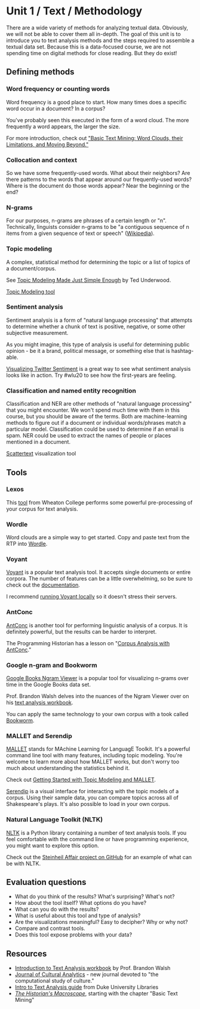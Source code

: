 # Unit 1 / Text / Methodology

There are a wide variety of methods for analyzing textual data. Obviously, we will not be able to cover them all in-depth. The goal of this unit is to introduce you to text analysis methods and the steps required to assemble a textual data set. Because this is a data-focused course, we are not spending time on digital methods for close reading. But they do exist!

## Defining methods

### Word frequency or counting words

Word frequency is a good place to start. How many times does a specific word occur in a document? In a corpus?

You've probably seen this executed in the form of a word cloud. The more frequently a word appears, the larger the size.

For more introduction, check out ["Basic Text Mining: Word Clouds, their Limitations, and Moving Beyond."](http://www.themacroscope.org/?page_id=633)

### Collocation and context

So we have some frequently-used words. What about their neighbors? Are there patterns to the words that appear around our frequently-used words? Where is the document do those words appear? Near the beginning or the end?

### N-grams

For our purposes, n-grams are phrases of a certain length or "n". Technically, linguists consider n-grams to be "a contiguous sequence of n items from a given sequence of text or speech" \([Wikipedia](https://en.wikipedia.org/wiki/N-gram)\).

### Topic modeling

A complex, statistical method for determining the topic or a list of topics of a document/corpus.

See [Topic Modeling Made Just Simple Enough](https://tedunderwood.com/2012/04/07/topic-modeling-made-just-simple-enough/) by Ted Underwood.

[Topic Modeling tool](https://senderle.github.io/topic-modeling-tool/documentation/2017/01/06/quickstart.html)

### Sentiment analysis

Sentiment analysis is a form of "natural language processing" that attempts to determine whether a chunk of text is positive, negative, or some other subjective measurement.

As you might imagine, this type of analysis is useful for determining public opinion - be it a brand, political message, or something else that is hashtag-able.

[Visualizing Twitter Sentiment](https://www.csc.ncsu.edu/faculty/healey/tweet_viz/) is a great way to see what sentiment analysis looks like in action. Try \#wlu20 to see how the first-years are feeling.

### Classification and named entity recognition

Classification and NER are other methods of "natural language processing" that you might encounter. We won't spend much time with them in this course, but you should be aware of the terms. Both are machine-learning methods to figure out if a document or individual words/phrases match a particular model. Classification could be used to determine if an email is spam. NER could be used to extract the names of people or places mentioned in a document.

[Scattertext](https://github.com/JasonKessler/scattertext) visualization tool

## Tools

### Lexos
This [tool](http://lexos.wheatoncollege.edu/upload) from Wheaton College performs some powerful pre-processing of your corpus for text analysis. 

### Wordle

Word clouds are a simple way to get started. Copy and paste text from the RTP into [Wordle](http://www.wordle.net/).

### Voyant

[Voyant](http://www.voyant-tools.org/) is a popular text analysis tool. It accepts single documents or entire corpora. The number of features can be a little overwhelming, so be sure to check out the [documentation](http://www.voyant-tools.org/docs/#!/guide/about).

I recommend [running Voyant locally](http://docs.voyant-tools.org/resources/run-your-own/voyant-server/) so it doesn't stress their servers.

### AntConc

[AntConc](http://www.laurenceanthony.net/software/antconc/) is another tool for performing linguistic analysis of a corpus. It is definitely powerful, but the results can be harder to interpret.

The Programming Historian has a lesson on "[Corpus Analysis with AntConc](http://programminghistorian.org/lessons/corpus-analysis-with-antconc)."

### Google n-gram and Bookworm

[Google Books Ngram Viewer](https://books.google.com/ngrams) is a popular tool for visualizing n-grams over time in the Google Books data set.

Prof. Brandon Walsh delves into the nuances of the Ngram Viewer over on his [text analysis workbook](https://bmw9t.gitbooks.io/introduction-to-text-analysis/content/issues/google-ngram.html).

You can apply the same technology to your own corpus with a took called [Bookworm](http://bookworm.culturomics.org/).

### MALLET and Serendip

[MALLET](http://mallet.cs.umass.edu/http://mallet.cs.umass.edu/) stands for MAchine Learning for LanguagE Toolkit. It's a powerful command line tool with many features, including topic modeling. You're welcome to learn more about how MALLET works, but don't worry too much about understanding the statistics behind it.

Check out [Getting Started with Topic Modeling and MALLET](http://programminghistorian.org/lessons/topic-modeling-and-mallet).

[Serendip](http://vep.cs.wisc.edu/serendip/) is a visual interface for interacting with the topic models of a corpus. Using their sample data, you can compare topics across all of Shakespeare's plays. It's also possible to load in your own corpus.

### Natural Language Toolkit \(NLTK\)

[NLTK](http://www.nltk.org/) is a Python library containing a number of text analysis tools. If you feel comfortable with the command line or have programming experience, you might want to explore this option.

Check out the [Steinheil Affair project on GitHub](https://github.com/wludh/frenchnewspapers) for an example of what can be with NLTK.

## Evaluation questions

* What do you think of the results? What's surprising? What's not? 
* How about the tool itself? What options do you have? 
* What can you do with the results? 
* What is useful about this tool and type of analysis? 
* Are the visualizations meaningful? Easy to decipher? Why or why not?
* Compare and contrast tools.
* Does this tool expose problems with your data?

## Resources

* [Introduction to Text Analysis workbook](https://bmw9t.gitbooks.io/introduction-to-text-analysis/content/) by Prof. Brandon Walsh
* [Journal of Cultural Analytics](http://culturalanalytics.org/) - new journal devoted to "the computational study of culture."
* [Intro to Text Analysis guide](http://guides.library.duke.edu/text_analysis) from Duke University Libraries
* [_The Historian's Macroscope_](http://www.themacroscope.org/?page_id=633), starting with the chapter "Basic Text Mining"



